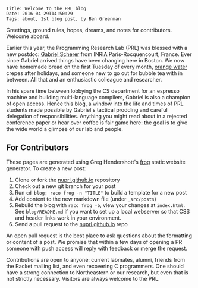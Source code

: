     Title: Welcome to the PRL blog
    Date: 2016-04-29T14:50:29
    Tags: about, 1st blog post, by Ben Greenman

Greetings, ground rules, hopes, dreams, and notes for contributors.
Welcome aboard.

<!-- more -->

Earlier this year, the Programming Research Lab (PRL) was blessed with a new
 postdoc: [Gabriel Scherer](http://gallium.inria.fr/~scherer/) from INRIA
 Paris-Rocquencourt, France.
Ever since Gabriel arrived things have been changing here in Boston.
We now have homemade bread on the first Tuesday of every month,
 [orange water](https://en.wikipedia.org/wiki/Orange_flower_water) crepes
 after holidays, and someone new to go out for bubble tea with in between.
All that and an enthusiastic colleague and researcher.

In his spare time between lobbying the CS department for an espresso machine and
 building multi-language compilers, Gabriel is also a champion of open access.
Hence this blog, a window into the life and times of PRL students made
 possible by Gabriel's tactical prodding and careful delegation of responsibilities.
Anything you might read about in a rejected conference paper or hear over
 coffee is fair game here: the goal is to give the wide world a glimpse of
 our lab and people.


## For Contributors

These pages are generated using Greg Hendershott's [frog](https://github.com/greghendershott/frog)
 static website generator.
To create a new post:

   1. Clone or fork the [nuprl.github.io](https://github.com/nuprl/nuprl.github.io) repository
   2. Check out a new git branch for your post
   3. Run `cd blog; raco frog -n "TITLE"` to build a template for a new post
   4. Add content to the new markdown file (under `_src/posts`)
   5. Rebuild the blog with `raco frog -b`, view your changes at
      `index.html`. See `blog/README.md` if you want to set up a local webserver
      so that CSS and header links work in your environment.
   6. Send a pull request to the [nuprl.github.io](https://github.com/nuprl/nuprl.github.io) repo

An open pull request is the best place to ask questions about the formatting
or content of a post.
We promise that within a few days of opening a PR someone with push access will
reply with feedback or merge the request.

Contributions are open to anyone: current labmates, alumni, friends from the
 Racket mailing list, and even recovering C programmers.
One should have a strong connection to Northeastern or our research, but
 even that is not strictly necessary.
Visitors are always welcome to the PRL.


